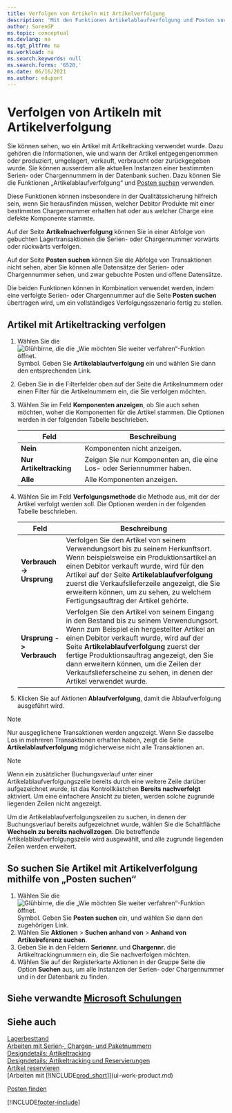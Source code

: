 ```yaml
---
title: Verfolgen von Artikeln mit Artikelverfolgung
description: 'Mit den Funktionen Artikelablaufverfolgung und Posten suchen können Sie sehen, wo ein Artikel verwendet wurde, einschliesslich wie und wann er empfangen, produziert oder zurückgegeben wurde.'
author: SorenGP
ms.topic: conceptual
ms.devlang: na
ms.tgt_pltfrm: na
ms.workload: na
ms.search.keywords: null
ms.search.forms: '6520,'
ms.date: 06/16/2021
ms.author: edupont
---
```

# <a name="trace-item-tracked-items" />Verfolgen von Artikeln mit Artikelverfolgung

Sie können sehen, wo ein Artikel mit Artikeltracking verwendet wurde. Dazu gehören die Informationen, wie und wann der Artikel entgegengenommen oder produziert, umgelagert, verkauft, verbraucht oder zurückgegeben wurde. Sie können ausserdem alle aktuellen Instanzen einer bestimmten Serien- oder Chargennummern in der Datenbank suchen. Dazu können Sie die Funktionen „Artikelablaufverfolgung“ und [Posten suchen](ui-find-entries.md) verwenden.  

Diese Funktionen können insbesondere in der Qualitätssicherung hilfreich sein, wenn Sie herausfinden müssen, welcher Debitor Produkte mit einer bestimmten Chargennummer erhalten hat oder aus welcher Charge eine defekte Komponente stammte.  

 Auf der Seite **Artikelnachverfolgung** können Sie in einer Abfolge von gebuchten Lagertransaktionen die Serien- oder Chargennummer vorwärts oder rückwärts verfolgen.  

 Auf der Seite **Posten suchen** können Sie die Abfolge von Transaktionen nicht sehen, aber Sie können alle Datensätze der Serien- oder Chargennummer sehen, und zwar gebuchte Posten und offene Datensätze.  

 Die beiden Funktionen können in Kombination verwendet werden, indem eine verfolgte Serien- oder Chargennummer auf die Seite **Posten suchen** übertragen wird, um ein vollständiges Verfolgungsszenario fertig zu stellen. <!-- For more information, see [Walkthrough: Tracing Serial-Lot Numbers](walkthrough-tracing-serial-lot-numbers.md).   -->

## <a name="to-trace-item-tracked-items" />Artikel mit Artikeltracking verfolgen

1.  Wählen Sie die ![Glühbirne, die die „Wie möchten Sie weiter verfahren“-Funktion öffnet.](media/ui-search/search_small.png "Tell me-Funktion") Symbol. Geben Sie **Artikelablaufverfolgung** ein und wählen Sie dann den entsprechenden Link.  
2.  Geben Sie in die Filterfelder oben auf der Seite die Artikelnummern oder einen Filter für die Artikelnummern ein, die Sie verfolgen möchten.  
3.  Wählen Sie im Feld **Komponenten anzeigen**, ob Sie auch sehen möchten, woher die Komponenten für die Artikel stammen. Die Optionen werden in der folgenden Tabelle beschrieben.  

    |Feld|Beschreibung|  
    |----------------------------------|---------------------------------------|  
    |**Nein**|Komponenten nicht anzeigen.|  
    |**Nur Artikeltracking**|Zeigen Sie nur Komponenten an, die eine Los- oder Seriennummer haben.|  
    |**Alle**|Alle Komponenten anzeigen.|  

4.  Wählen Sie im Feld **Verfolgungsmethode** die Methode aus, mit der der Artikel verfolgt werden soll. Die Optionen werden in der folgenden Tabelle beschrieben.  

    |Feld|Beschreibung|  
    |----------------------------------|---------------------------------------|  
    |**Verbrauch -> Ursprung**|Verfolgen Sie den Artikel von seinem Verwendungsort bis zu seinem Herkunftsort. Wenn beispielsweise ein Produktionsartikel an einen Debitor verkauft wurde, wird für den Artikel auf der Seite **Artikelablaufverfolgung** zuerst die Verkaufslieferzeile angezeigt, die Sie erweitern können, um zu sehen, zu welchem Fertigungsauftrag der Artikel gehörte.|  
    |**Ursprung -> Verbrauch**|Verfolgen Sie den Artikel von seinem Eingang in den Bestand bis zu seinem Verwendungsort. Wenn zum Beispiel ein hergestellter Artikel an einen Debitor verkauft wurde, wird auf der Seite **Artikelablaufverfolgung** zuerst der fertige Produktionsauftrag angezeigt, den Sie dann erweitern können, um die Zeilen der Verkaufslieferscheine zu sehen, in denen der Artikel verwendet wurde.|  

5.  Klicken Sie auf Aktionen **Ablaufverfolgung**, damit die Ablaufverfolgung ausgeführt wird.  

> [!NOTE]  
>  Nur ausgeglichene Transaktionen werden angezeigt. Wenn Sie dasselbe Los in mehreren Transaktionen erhalten haben, zeigt die Seite **Artikelablaufverfolgung** möglicherweise nicht alle Transaktionen an.   

> [!NOTE]  
>  Wenn ein zusätzlicher Buchungsverlauf unter einer Artikelablaufverfolgungszeile bereits durch eine weitere Zeile darüber aufgezeichnet wurde, ist das Kontrollkästchen **Bereits nachverfolgt** aktiviert. Um eine einfachere Ansicht zu bieten, werden solche zugrunde liegenden Zeilen nicht angezeigt.  
>   
>  Um die Artikelablaufverfolgungszeilen zu suchen, in denen der Buchungsverlauf bereits aufgezeichnet wurde, wählen Sie die Schaltfläche **Wechseln zu bereits nachvollzogen**. Die betreffende Artikelablaufverfolgungszeile wird ausgewählt, und alle zugrunde liegenden Zeilen werden erweitert.  

## <a name="to-find-item-tracked-items-with-find-entries" />So suchen Sie Artikel mit Artikelverfolgung mithilfe von „Posten suchen“

1. Wählen Sie die ![Glühbirne, die die „Wie möchten Sie weiter verfahren“-Funktion öffnet.](media/ui-search/search_small.png "Tell me-Funktion") Symbol. Geben Sie **Posten suchen** ein, und wählen Sie dann den zugehörigen Link.  
2. Wählen Sie **Aktionen** > **Suchen anhand von** > **Anhand von Artikelreferenz suchen**.
3. Geben Sie in den Feldern **Seriennr.** und **Chargennr.** die Artikeltrackingnummern ein, die Sie nachverfolgen möchten.  
4. Wählen Sie auf der Registerkarte Aktionen in der Gruppe Seite die Option **Suchen** aus, um alle Instanzen der Serien- oder Chargennummer und in der Datenbank zu finden.  

## <a name="see-related-microsoft-trainingtrainingmodulesprepare-item-tracking" />Siehe verwandte [Microsoft Schulungen](/training/modules/prepare-item-tracking/)

## <a name="see-also" />Siehe auch

[Lagerbesttand](inventory-manage-inventory.md)  
[Arbeiten mit Serien‑, Chargen‑ und Paketnummern](inventory-how-work-item-tracking.md)  
[Designdetails: Artikeltracking](design-details-item-tracking.md)  
[Designdetails: Artikeltracking und Reservierungen](design-details-item-tracking-and-reservations.md)  
[Artikel reservieren](inventory-how-to-reserve-items.md)  
[Arbeiten mit [!INCLUDE[prod_short](includes/prod_short.md)]](ui-work-product.md)  
<!-- [Walkthrough: Tracing Serial-Lot Numbers](walkthrough-tracing-serial-lot-numbers.md)   -->
[Posten finden](ui-find-entries.md)  


[!INCLUDE[footer-include](includes/footer-banner.md)]
